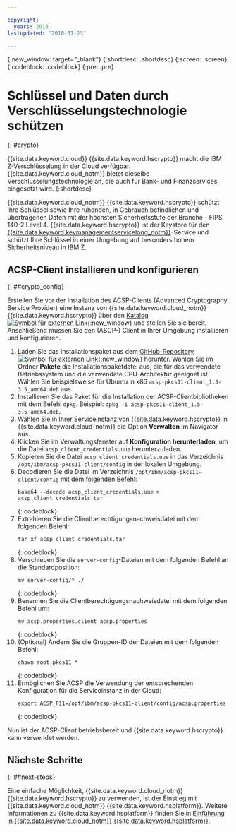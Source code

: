 ```yaml
---

copyright:
  years: 2018
lastupdated: "2018-07-23"

---
```

{:new_window: target="_blank"}
{:shortdesc: .shortdesc}
{:screen: .screen}
{:codeblock: .codeblock}
{:pre: .pre}

# Schlüssel und Daten durch Verschlüsselungstechnologie schützen
{: #crypto}

{{site.data.keyword.cloud}} {{site.data.keyword.hscrypto}} macht die IBM Z-Verschlüsselung in der Cloud verfügbar. {{site.data.keyword.cloud_notm}} bietet dieselbe Verschlüsselungstechnologie an, die auch für Bank- und Finanzservices eingesetzt wird.
{:shortdesc}

{{site.data.keyword.cloud_notm}} {{site.data.keyword.hscrypto}} schützt Ihre Schlüssel sowie Ihre ruhenden, in Gebrauch befindlichen und übertragenen Daten mit der höchsten Sicherheitsstufe der Branche - FIPS 140-2 Level 4. {{site.data.keyword.hscrypto}} ist der Keystore für den [{{site.data.keyword.keymanagementservicelong_notm}}](/docs/services/hs-crypto/index.html#get-started)-Service und schützt Ihre Schlüssel in einer Umgebung auf besonders hohem Sicherheitsniveau in IBM Z.

## ACSP-Client installieren und konfigurieren
{: ##crypto_config}

Erstellen Sie vor der Installation des ACSP-Clients (Advanced Cryptography Service Provider) eine Instanz von {{site.data.keyword.cloud_notm}} {{site.data.keyword.hscrypto}} über den [Katalog ![Symbol für externen Link](../../icons/launch-glyph.svg "Symbol für externen Link")](https://{DomainName}/catalog/services/hyper-protect-crypto-services){:new_window} und stellen Sie sie bereit. Anschließend müssen Sie den (ASCP-) Client in Ihrer Umgebung installieren und konfigurieren.

1. Laden Sie das Installationspaket aus dem [GitHub-Repository ![Symbol für externen Link](../../icons/launch-glyph.svg "Symbol für externen Link")](https://github.com/ibm-developer/ibm-cloud-hyperprotectcrypto){:new_window} herunter. Wählen Sie im Ordner **Pakete** die Installationspaketdatei aus, die für das verwendete Betriebssystem und die verwendete CPU-Architektur geeignet ist. Wählen Sie beispielsweise für Ubuntu in x86 `acsp-pkcs11-client_1.5-3.5_amd64.deb` aus.
2. Installieren Sie das Paket für die Installation der ACSP-Clientbibliotheken mit dem Befehl `dpkg`. Beispiel: `dpkg -i acsp-pkcs11-client_1.5-3.5_amd64.deb`.
3. Wählen Sie in Ihrer Serviceinstanz von {{site.data.keyword.hscrypto}} in {{site.data.keyword.cloud_notm}} die Option **Verwalten** im Navigator aus.
4. Klicken Sie im Verwaltungsfenster auf **Konfiguration herunterladen**, um die Datei `acsp_client_credentials.uue` herunterzuladen.
5. Kopieren Sie die Datei `acsp_client_credentials.uue` in das Verzeichnis `/opt/ibm/acsp-pkcs11-client/config` in der lokalen Umgebung.
6. Decodieren Sie die Datei im Verzeichnis `/opt/ibm/acsp-pkcs11-client/config` mit dem folgenden Befehl:
   ```
   base64 --decode acsp_client_credentials.uue > acsp_client_credentials.tar
   ```
   {: codeblock}
7. Extrahieren Sie die Clientberechtigungsnachweisdatei mit dem folgenden Befehl:
   ```
   tar xf acsp_client_credentials.tar
   ```
   {: codeblock}
8. Verschieben Sie die `server-config`-Dateien mit dem folgenden Befehl an die Standardposition:
   ```
   mv server-config/* ./
   ```
   {: codeblock}
9. Benennen Sie die Clientberechtigungsnachweisdatei mit dem folgenden Befehl um:
   ```
   mv acsp.properties.client acsp.properties
   ```
   {: codeblock}
10. (Optional) Ändern Sie die Gruppen-ID der Dateien mit dem folgenden Befehl:
    ```
    chown root.pkcs11 *
    ```
    {: codeblock}
11. Ermöglichen Sie ACSP die Verwendung der entsprechenden Konfiguration für die Serviceinstanz in der Cloud:
    ```
    export ACSP_P11=/opt/ibm/acsp-pkcs11-client/config/acsp.properties
    ```
    {: codeblock}

Nun ist der ACSP-Client betriebsbereit und {{site.data.keyword.hscrypto}} kann verwendet werden.

## Nächste Schritte
{: ##next-steps}

Eine einfache Möglichkeit, {{site.data.keyword.cloud_notm}} {{site.data.keyword.hscrypto}} zu verwenden, ist der Einstieg mit {{site.data.keyword.cloud_notm}} {{site.data.keyword.hsplatform}}. Weitere Informationen zu {{site.data.keyword.hsplatform}} finden Sie in [Einführung in {{site.data.keyword.cloud_notm}} {{site.data.keyword.hsplatform}}](/docs/services/hypersecure-platform/index.html).
